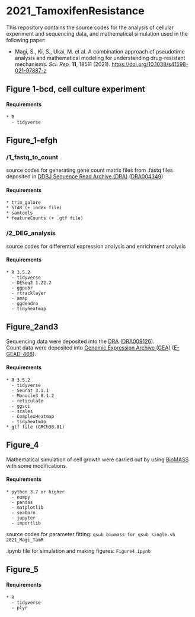 # 2021_TamoxifenResistance

This repository contains the source codes for the analysis of cellular experiment and sequencing data, and mathematical simulation used in the following paper:
* Magi, S., Ki, S., Ukai, M. et al. A combination approach of pseudotime analysis and mathematical modeling for understanding drug-resistant mechanisms. *Sci. Rep.* **11**, 18511 (2021). https://doi.org/10.1038/s41598-021-97887-z

## Figure 1-bcd, cell culture experiment
#### Requirements
    * R
      - tidyverse

## Figure_1-efgh
### /1_fastq_to_count
source codes for generating gene count matrix files from .fastq files deposited in [DDBJ Sequence Read Archive (DRA)](https://www.ddbj.nig.ac.jp/dra/index-e.html) ([DRA004349](https://ddbj.nig.ac.jp/resource/sra-submission/DRA004349))
#### Requirements
    * trim_galore
    * STAR (+ index file)
    * samtools
    * featureCounts (+ .gtf file)

### /2_DEG_analysis
source codes for differential expression analysis and enrichment analysis
#### Requirements
    * R 3.5.2
      - tidyverse
      - DESeq2 1.22.2
      - ggpubr
      - rtracklayer
      - amap
      - ggdendro
      - tidyheatmap

## Figure_2and3
Sequencing data were deposited into the [DRA](https://www.ddbj.nig.ac.jp/dra/index-e.html) ([DRA009126](https://ddbj.nig.ac.jp/resource/sra-submission/DRA009126)).  
Count data were deposited into [Genomic Expression Archive (GEA)](https://www.ddbj.nig.ac.jp/gea/index-e.html) ([E-GEAD-468](https://ddbj.nig.ac.jp/public/ddbj_database/gea/experiment/E-GEAD-000/E-GEAD-468/)).
#### Requirements
    * R 3.5.2
      - tidyverse
      - Seurat 3.1.1
      - Monocle3 0.1.2
      - reticulate
      - ggsci
      - scales
      - ComplexHeatmap
      - tidyheatmap
    * gtf file (GRCh38.81)

## Figure_4
Mathematical simulation of cell growth were carried out by using [BioMASS](https://github.com/biomass-dev/biomass) with some modifications.

#### Requirements
    * python 3.7 or higher
      - numpy
      - pandas
      - matplotlib
      - seaborn
      - jupyter
      - importlib

source codes for parameter fitting:
  `qsub biomass_for_qsub_single.sh 2021_Magi_TamR`

.ipynb file for simulation and making figures:
  `Figure4.ipynb`

## Figure_5
#### Requirements
    * R
      - tidyverse
      - plyr
